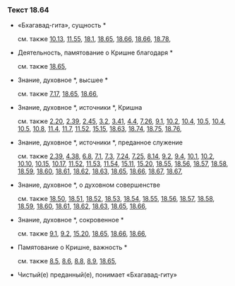 ### Текст 18.64
	
- «Бхагавад-гита», сущность \*

	см. также  [10.13](../10/1013.md),  [11.55](../11/1155.md),  [18.1](../18/1801.md),  [18.65](../18/1865.md),  [18.66](../18/1866.md),  [18.66](../18/1866.md),  [18.78](../18/1878.md), 
	
- Деятельность, памятование о Кришне благодаря \*

	см. также  [18.65](../18/1865.md), 
	
- Знание, духовное \*, высшее \*

	см. также  [7.17](../07/0717.md),  [18.65](../18/1865.md),  [18.66](../18/1866.md), 
	
- Знание, духовное \*, источники \*, Кришна

	см. также  [2.20](../02/0220.md),  [2.39](../02/0239.md),  [2.45](../02/0245.md),  [3.2](../03/0302.md),  [3.41](../03/0341.md),  [4.4](../04/0404.md),  [7.26](../07/0726.md),  [9.1](../09/0901.md),  [10.2](../10/1002.md),  [10.4](../10/1004.md),  [10.5](../10/1005.md),  [10.4](../10/1004.md),  [10.5](../10/1005.md),  [10.8](../10/1008.md),  [11.4](../11/1104.md),  [11.7](../11/1107.md),  [11.52](../11/1152.md),  [15.15](../15/1515.md),  [18.63](../18/1863.md),  [18.74](../18/1874.md),  [18.75](../18/1875.md),  [18.76](../18/1876.md), 
	
- Знание, духовное \*, источники \*, преданное служение

	см. также  [2.39](../02/0239.md),  [4.38](../04/0438.md),  [6.8](../06/0608.md),  [7.1](../07/0701.md),  [7.3](../07/0703.md),  [7.24](../07/0724.md),  [7.25](../07/0725.md),  [8.14](../08/0814.md),  [9.2](../09/0902.md),  [9.4](../09/0904.md),  [10.1](../10/1001.md),  [10.2](../10/1002.md),  [10.10](../10/1010.md),  [10.15](../10/1015.md),  [10.17](../10/1017.md),  [11.52](../11/1152.md),  [11.53](../11/1153.md),  [11.54](../11/1154.md),  [15.11](../15/1511.md),  [15.20](../15/1520.md),  [18.55](../18/1855.md),  [18.56](../18/1856.md),  [18.57](../18/1857.md),  [18.58](../18/1858.md),  [18.59](../18/1859.md),  [18.60](../18/1860.md),  [18.61](../18/1861.md),  [18.62](../18/1862.md),  [18.63](../18/1863.md),  [18.65](../18/1865.md),  [18.66](../18/1866.md),  [18.67](../18/1867.md),  [18.67](../18/1867.md), 
	
- Знание, духовное \*, о духовном совершенстве

	см. также  [18.50](../18/1850.md),  [18.51](../18/1851.md),  [18.52](../18/1852.md),  [18.53](../18/1853.md),  [18.54](../18/1854.md),  [18.55](../18/1855.md),  [18.56](../18/1856.md),  [18.57](../18/1857.md),  [18.58](../18/1858.md),  [18.59](../18/1859.md),  [18.60](../18/1860.md),  [18.61](../18/1861.md),  [18.62](../18/1862.md),  [18.63](../18/1863.md),  [18.65](../18/1865.md),  [18.66](../18/1866.md), 
	
- Знание, духовное \*, сокровенное \*

	см. также  [9.1](../09/0901.md),  [9.2](../09/0902.md),  [15.20](../15/1520.md),  [18.65](../18/1865.md),  [18.66](../18/1866.md),  [18.66](../18/1866.md), 
	
- Памятование о Кришне, важность \*

	см. также  [8.5](../08/0805.md),  [8.6](../08/0806.md),  [8.8](../08/0808.md),  [8.9](../08/0809.md),  [18.65](../18/1865.md), 
	
- Чистый(е) преданный(е), понимает «Бхагавад-гиту»

